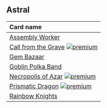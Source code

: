 ## Astral

| Card name |
| :-------- |
| [Assembly Worker](https://github.com/mtgenius/uncube/raw/master/cards/astral/assembly-worker.png) |
| [Call from the Grave](https://github.com/mtgenius/uncube/raw/master/cards/astral/call-from-the-grave.png) [![premium](https://user-images.githubusercontent.com/343837/83360751-a631d080-a338-11ea-80c6-110971103bf4.png)](https://github.com/mtgenius/uncube) |
| [Gem Bazaar](https://github.com/mtgenius/uncube/raw/master/cards/astral/gem-bazaar.png) |
| [Goblin Polka Band](https://github.com/mtgenius/uncube/raw/master/cards/astral/goblin-polka-band.png) |
| [Necropolis of Azar](https://github.com/mtgenius/uncube/raw/master/cards/astral/necropolis-of-azar.png) [![premium](https://user-images.githubusercontent.com/343837/83360751-a631d080-a338-11ea-80c6-110971103bf4.png)](https://github.com/mtgenius/uncube) |
| [Prismatic Dragon](https://github.com/mtgenius/uncube/raw/master/cards/astral/prismatic-dragon.png) [![premium](https://user-images.githubusercontent.com/343837/83360751-a631d080-a338-11ea-80c6-110971103bf4.png)](https://github.com/mtgenius/uncube) |
| [Rainbow Knights](https://github.com/mtgenius/uncube/raw/master/cards/astral/rainbow-knights.png) |
